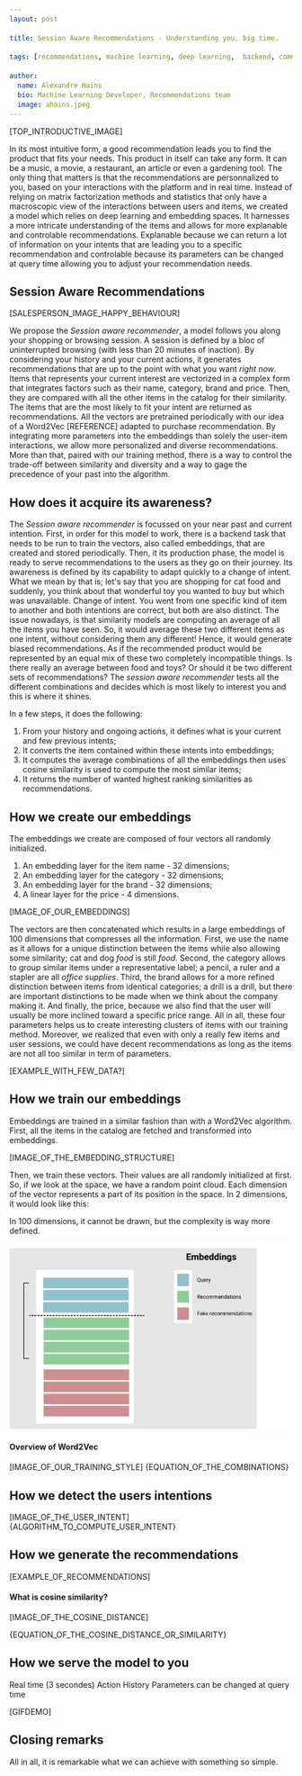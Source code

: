 ```yaml
---
layout: post

title: Session Aware Recommendations - Understanding you, big time.

tags: [recommendations, machine learning, deep learning,  backend, commerce]

author:
  name: Alexandre Hains
  bio: Machine Learning Developer, Recommendations team
  image: ahains.jpeg
---
```



<!-- Imagine that you bought a wonderful shirt and you are missing the perfect pair of pants to fit with it. You walk into a store, browse everything and realize you are clueless on what could be a good match. There are so many different tints, shapes and varieties! Then, the salesperson feels your despair and comes to you. You take a few second to show a picture of the shirt and without any question, the sale -->

[TOP_INTRODUCTIVE_IMAGE]

In its most intuitive form, a good recommendation leads you to find the product that fits your needs. This product in itself can take any form. It can be a music, a movie, a restaurant, an article or even a gardening tool. The only thing that matters is that the recommendations are personnalized to you, based on your interactions with the platform and in real time. Instead of relying on matrix factorization methods and statistics that only have a macroscopic view of the interactions between users and items, we created a model which relies on deep learning and embedding spaces. It harnesses a more intricate understanding of the items and allows for more explanable and controlable recommendations. Explanable because we can return a lot of information on your intents that are leading you to a specific recommendation and controlable because its parameters can be changed at query time allowing you to adjust your recommendation needs. 

## Session Aware Recommendations

[SALESPERSON_IMAGE_HAPPY_BEHAVIOUR]

We propose the *Session aware recommender*, a model follows you along your shopping or browsing session. A session is defined by a bloc of uninterrupted browsing (with less than 20 minutes of inaction). By considering your history and your current actions, it generates recommendations that are up to the point with what you want _right now_. Items that represents your current interest are vectorized in a complex form that integrates factors such as their name, category, brand and price. Then, they are compared with all the other items in the catalog for their similarity. The items that are the most likely to fit your intent are returned as recommendations. All the vectors are pretrained periodically with our idea of a Word2Vec [REFERENCE] adapted to purchase recommendation. By integrating more parameters into the embeddings than solely the user-item interactions, we allow more personalized and diverse recommendations. More than that, paired with our training method, there is a way to control the trade-off between similarity and diversity and a way to gage the precedence of your past into the algorithm.

## How does it acquire its awareness?

The *Session aware recommender* is focussed on your near past and current intention. First, in order for this model to work, there is a backend task that needs to be run to train the vectors, also called embeddings, that are created and stored periodically. Then, it its production phase, the model is ready to serve recommendations to the users as they go on their journey. Its awareness is defined by its capability to adapt quickly to a change of intent. What we mean by that is; let's say that you are shopping for cat food and suddenly, you think about that wonderful toy you wanted to buy but which was unavailable. Change of intent. You went from one specific kind of item to another and both intentions are correct, but both are also distinct. The issue nowadays, is that similarity models are computing an average of all the items you have seen. So, it would average these two different items as one intent, without considering them any different! Hence, it would generate biased recommendations. As if the recommended product would be represented by an equal mix of these two completely incompatible things. Is there really an average between food and toys? Or should it be two different sets of recommendations? The *session aware recommender* tests all the different combinations and decides which is most likely to interest you and this is where it shines.

In a few steps, it does the following:
1. From your history and ongoing actions, it defines what is your current and few previous intents;
2. It converts the item contained within these intents into embeddings;
3. It computes the average combinations of all the embeddings then uses cosine similarity is used to compute the most similar items;
4. It returns the number of wanted highest ranking similarities as recommendations.


## How we create our embeddings

The embeddings we create are composed of four vectors all randomly initialized.
1. An embedding layer for the item name - 32 dimensions;
2. An embedding layer for the category - 32 dimensions;
3. An embedding layer for the brand - 32 dimensions;
4. A linear layer for the price - 4 dimensions.

[IMAGE_OF_OUR_EMBEDDINGS]

The vectors are then concatenated which results in a large embeddings of 100 dimensions that compresses all the information. First, we use the name as it allows for a unique distinction between the items while also allowing some similarity; cat and dog *food* is still *food*. Second, the category allows to group similar items under a representative label; a pencil, a ruler and a stapler are all *office supplies*. Third, the brand allows for a more refined distinction between items from identical categories; a drill is a drill, but there are important distinctions to be made when we think about the company making it. And finally, the price, because we also find that the user will usually be more inclined toward a specific price range. All in all, these four parameters helps us to create interesting clusters of items with our training method. Moreover, we realized that even with only a really few items and user sessions, we could have decent recommendations as long as the items are not all too similar in term of parameters.

[EXAMPLE_WITH_FEW_DATA?]

## How we train our embeddings

Embeddings are trained in a similar fashion than with a Word2Vec algorithm. First, all the items in the catalog are fetched and transformed into embeddings.

[IMAGE_OF_THE_EMBEDDING_STRUCTURE]

Then, we train these vectors. Their values are all randomly initialized at first. So, if we look at the space, we have a random point cloud. Each dimension of the vector represents a part of its position in the space. In 2 dimensions, it would look like this:

In 100 dimensions, it cannot be drawn, but the complexity is way more defined.

<center>
    <img src="../images/2021-09-21-session-aware-recommendations/query.png"
         alt="Embeddings training"/>
</center>

#### Overview of Word2Vec

####

[IMAGE_OF_OUR_TRAINING_STYLE]
{EQUATION_OF_THE_COMBINATIONS}

## How we detect the users intentions

[IMAGE_OF_THE_USER_INTENT]
{ALGORITHM_TO_COMPUTE_USER_INTENT}

## How we generate the recommendations

[EXAMPLE_OF_RECOMMENDATIONS]

#### What is cosine similarity?

[IMAGE_OF_THE_COSINE_DISTANCE]

{EQUATION_OF_THE_COSINE_DISTANCE_OR_SIMILARITY}

## How we serve the model to you
Real time (3 secondes) Action History
Parameters can be changed at query time

[GIFDEMO]

## Closing remarks

All in all, it is remarkable what we can achieve with something so simple.